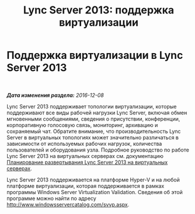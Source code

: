 ﻿---
title: 'Lync Server 2013: поддержка виртуализации'
TOCTitle: Поддержка виртуализации
ms:assetid: cb940808-2852-406a-a357-3eb5638ed2a0
ms:mtpsurl: https://technet.microsoft.com/ru-ru/library/Gg398853(v=OCS.15)
ms:contentKeyID: 49311199
ms.date: 12/10/2016
mtps_version: v=OCS.15
ms.translationtype: HT
---

# Поддержка виртуализации в Lync Server 2013

 

_**Дата изменения раздела:** 2016-12-08_

Lync Server 2013 поддерживает топологии виртуализации, которые поддерживают все виды рабочей нагрузки Lync Server, включая обмен мгновенными сообщениями, сведения о присутствии, конференции, корпоративную голосовую связь, мониторинг, архивацию и сохраняемый чат. Обратите внимание, что производительность Lync Server в виртуальных топологиях может значительно различаться в зависимости от используемых рабочих нагрузок, количества пользователей и оборудования узла. Подробное руководство по работе Lync Server 2013 на виртуальных серверах см. документацию [Планирование развертывания Lync Server 2013 на виртуальных серверах](http://www.microsoft.com/en-us/download/details.aspx?id=41936).

Lync Server 2013 поддерживается на платформе Hyper-V и на любой платформе виртуализации, которая поддерживается в рамках программы Windows Server Virtualization Validation. Сведения об этой программе можно найти по адресу <http://www.windowsservercatalog.com/svvp.aspx>.

